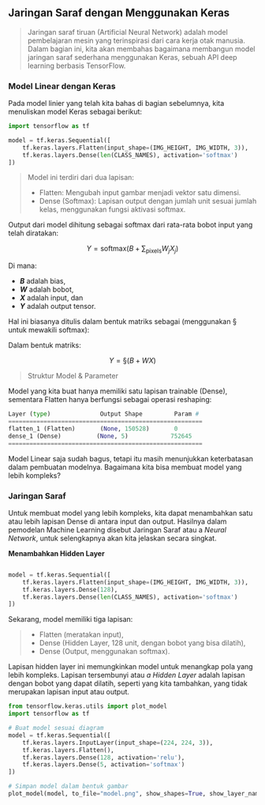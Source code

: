 ## Jaringan Saraf dengan Menggunakan Keras

> Jaringan saraf tiruan (Artificial Neural Network) adalah model pembelajaran mesin yang terinspirasi dari cara kerja otak manusia. Dalam bagian ini, kita akan membahas bagaimana membangun model jaringan saraf sederhana menggunakan Keras, sebuah API deep learning berbasis TensorFlow.

### Model Linear dengan Keras

Pada model linier yang telah kita bahas di bagian sebelumnya, kita menuliskan model Keras sebagai berikut:

```python
import tensorflow as tf

model = tf.keras.Sequential([
    tf.keras.layers.Flatten(input_shape=(IMG_HEIGHT, IMG_WIDTH, 3)),
    tf.keras.layers.Dense(len(CLASS_NAMES), activation='softmax')
])
```
> Model ini terdiri dari dua lapisan:
> - Flatten: Mengubah input gambar menjadi vektor satu dimensi.
> - Dense (Softmax): Lapisan output dengan jumlah unit sesuai jumlah kelas, menggunakan fungsi aktivasi softmax.

Output dari model dihitung sebagai softmax dari rata-rata bobot input yang telah diratakan:

$$
Y = \text{softmax} \left( B + \sum_\text{pixels} W_j X_j \right)
$$

Di mana:

 - **_B_** adalah bias,
 - **_W_** adalah bobot,
 - **_X_** adalah input, dan
 - **_Y_** adalah output tensor.

Hal ini biasanya ditulis dalam bentuk matriks sebagai (menggunakan § untuk mewakili softmax):

Dalam bentuk matriks: 

$$
Y = \text{§} \left( B + WX \right)
$$

> Struktur Model & Parameter

Model yang kita buat hanya memiliki satu lapisan trainable (Dense), sementara Flatten hanya berfungsi sebagai operasi reshaping:

```python
Layer (type)              Output Shape         Param #  
=======================================================
flatten_1 (Flatten)       (None, 150528)       0      
dense_1 (Dense)          (None, 5)            752645  
=======================================================

```
Model Linear saja sudah bagus, tetapi itu masih menunjukkan keterbatasan dalam pembuatan modelnya. Bagaimana kita bisa membuat model yang lebih kompleks?

### Jaringan Saraf

Untuk membuat model yang lebih kompleks, kita dapat menambahkan satu atau lebih lapisan Dense di antara input dan output. Hasilnya dalam pemodelan Machine Learning disebut Jaringan Saraf atau a _Neural Network_, untuk selengkapnya akan kita jelaskan secara singkat.

**Menambahkan Hidden Layer**

```python

model = tf.keras.Sequential([
    tf.keras.layers.Flatten(input_shape=(IMG_HEIGHT, IMG_WIDTH, 3)),
    tf.keras.layers.Dense(128),
    tf.keras.layers.Dense(len(CLASS_NAMES), activation='softmax')
])
```

Sekarang, model memiliki tiga lapisan:

> - Flatten (meratakan input),
> - Dense (Hidden Layer, 128 unit, dengan bobot yang bisa dilatih),
> - Dense (Output, menggunakan softmax).

Lapisan hidden layer ini memungkinkan model untuk menangkap pola yang lebih kompleks. Lapisan tersembunyi atau _a Hidden Layer_ adalah lapisan dengan bobot yang dapat dilatih, seperti yang kita tambahkan, yang tidak merupakan lapisan input atau output.

```python
from tensorflow.keras.utils import plot_model
import tensorflow as tf

# Buat model sesuai diagram
model = tf.keras.Sequential([
    tf.keras.layers.InputLayer(input_shape=(224, 224, 3)), 
    tf.keras.layers.Flatten(),
    tf.keras.layers.Dense(128, activation='relu'),
    tf.keras.layers.Dense(5, activation='softmax')
])

# Simpan model dalam bentuk gambar
plot_model(model, to_file="model.png", show_shapes=True, show_layer_names=True)

```
